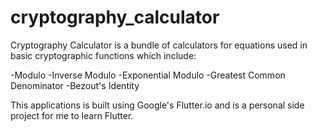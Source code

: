 # cryptography_calculator
Cryptography Calculator is a bundle of calculators for equations used in basic cryptographic functions which include:

-Modulo
-Inverse Modulo
-Exponential Modulo
-Greatest Common Denominator
-Bezout's Identity

This applications is built using Google's Flutter.io and is a personal side project for me to learn Flutter.